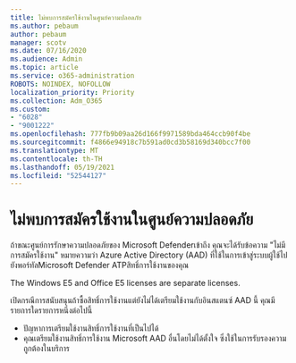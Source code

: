 ```yaml
---
title: ไม่พบการสมัครใช้งานในศูนย์ความปลอดภัย
ms.author: pebaum
author: pebaum
manager: scotv
ms.date: 07/16/2020
ms.audience: Admin
ms.topic: article
ms.service: o365-administration
ROBOTS: NOINDEX, NOFOLLOW
localization_priority: Priority
ms.collection: Adm_O365
ms.custom:
- "6028"
- "9001222"
ms.openlocfilehash: 777fb9b09aa26d166f9971589bda464ccb90f4be
ms.sourcegitcommit: f4866e94918c7b591ad0cd3b58169d340bcc7f00
ms.translationtype: MT
ms.contentlocale: th-TH
ms.lasthandoff: 05/19/2021
ms.locfileid: "52544127"
---
```

# <a name="no-subscriptions-found-message-in-the-security-center"></a>ไม่พบการสมัครใช้งานในศูนย์ความปลอดภัย

ถ้าขณะศูนย์การรักษาความปลอดภัยของ Microsoft Defenderเข้าถึง คุณจะได้รับข้อความ "ไม่มีการสมัครใช้งาน" หมายความว่า Azure Active Directory (AAD) ที่ใช้ในการเข้าสู่ระบบผู้ใช้ไปยังพอร์ทัลMicrosoft Defender ATPสิทธิ์การใช้งานของคุณ  

The Windows E5 and Office E5 licenses are separate licenses.

เปิดกรณีการสนับสนุนถ้าซื้อสิทธิ์การใช้งานแต่ยังไม่ได้เตรียมใช้งานกับอินสแตนซ์ AAD นี้ คุณมีรายการใดรายการหนึ่งต่อไปนี้ <br/>
-   ปัญหาการเตรียมใช้งานสิทธิ์การใช้งานที่เป็นไปได้<br/>
-   คุณเตรียมใช้งานสิทธิ์การใช้งาน Microsoft AAD อื่นโดยไม่ได้ตั้งใจ ซึ่งใช้ในการรับรองความถูกต้องในบริการ